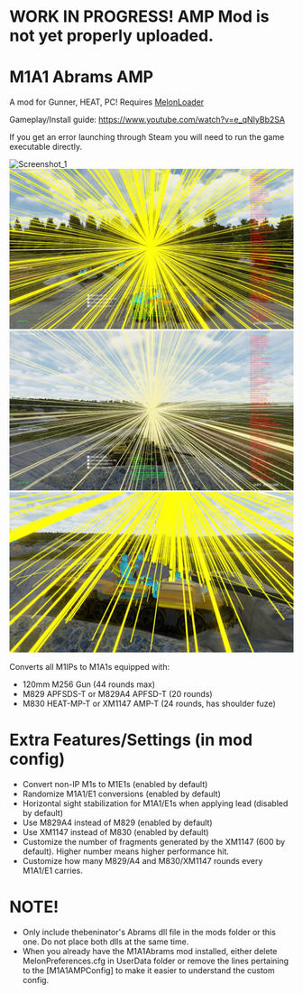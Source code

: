 # WORK IN PROGRESS! AMP Mod is not yet properly uploaded.
# M1A1 Abrams AMP
A mod for Gunner, HEAT, PC! Requires [MelonLoader](https://github.com/LavaGang/MelonLoader/)

Gameplay/Install guide: https://www.youtube.com/watch?v=e_qNIyBb2SA

If you get an error launching through Steam you will need to run the game executable directly.

![Screenshot_1](https://raw.githubusercontent.com/Cyances/M1A1AbramsAMP/master/Images/AMP%20vs%20SPW-60B.png)
![Screenshot_2](https://raw.githubusercontent.com/Cyances/M1A1AbramsAMP/master/Images/AMP%20vs%20SPW-60B%20XRay.png)
![Screenshot_3](https://raw.githubusercontent.com/Cyances/M1A1AbramsAMP/master/Images/AMP%20vs%20T-55A.png)
![Screenshot_4](https://raw.githubusercontent.com/Cyances/M1A1AbramsAMP/master/Images/AMP%20vs%20T-55A%20XRay.png)

<p>
Converts all M1IPs to M1A1s equipped with: 
	<ul>
	<li>120mm M256 Gun (44 rounds max) </li>
	<li>M829 APFSDS-T or M829A4 APFSD-T (20 rounds)</li>
    	<li>M830 HEAT-MP-T or XM1147 AMP-T (24 rounds, has shoulder fuze)</li>
 	</ul>
</p>

# Extra Features/Settings (in mod config)
<p>
	<ul> 
		<li>Convert non-IP M1s to M1E1s (enabled by default)</li>
		<li>Randomize M1A1/E1 conversions (enabled by default) </li>
 		<li>Horizontal sight stabilization for M1A1/E1s when applying lead (disabled by default)</li>
		<li>Use M829A4 instead of M829 (enabled by default)</li>
		<li>Use XM1147 instead of M830 (enabled by default)</li>
		<li>Customize the number of fragments generated by the XM1147 (600 by default). Higher number means higher performance hit.</li>
		<li>Customize how many M829/A4 and M830/XM1147 rounds every M1A1/E1 carries.</li>
	</ul>
</p>
</p>

# NOTE!
<p>
	<ul> 
		<li>Only include thebeninator's Abrams dll file in the mods folder or this one. Do not place both dlls at the same time.</li>
		<li>When you already have the M1A1Abrams mod installed, either delete MelonPreferences.cfg in UserData folder or remove the lines pertaining to the [M1A1AMPConfig] to make it easier to understand the custom config.</li>
	</ul>
</p>
